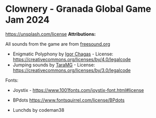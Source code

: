 # Clownery - Granada Global Game Jam 2024
https://unsplash.com/license
**Attributions:**

All sounds from the game are from [freesound.org](https://freesound.org)

* Enigmatic Polyphony by [Igor Chagas](https://freesound.org/people/IgorChagas/) - License: https://creativecommons.org/licenses/by/4.0/legalcode
* Jumping sounds by [TaraMG](https://freesound.org/people/TaraMG/) - License: https://creativecommons.org/licenses/by/3.0/legalcode

Fonts:

* Joystix - https://www.1001fonts.com/joystix-font.html#license

* BPdots https://www.fontsquirrel.com/license/BPdots
* Lunchds by codeman38
